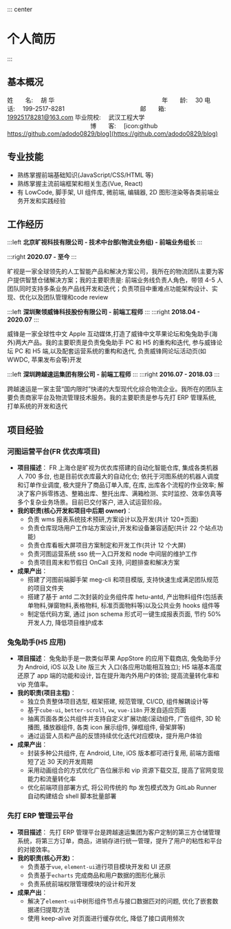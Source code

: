 ::: center

# 个人简历

:::

## 基本概况

姓&emsp;&emsp;名: &emsp;胡 华 &emsp;&emsp;&emsp;&emsp;&emsp;&emsp;&emsp;&emsp;&emsp;&emsp; &emsp;&emsp;&emsp;&emsp;&emsp;&emsp;&emsp; 年&emsp;&emsp;龄: &emsp;30
电&emsp;&emsp;话: &emsp;199-2517-8281 &emsp;&emsp;&emsp;&emsp;&emsp;&emsp;&emsp;&emsp;&emsp;&emsp;&emsp;&emsp; 邮&emsp;&emsp;箱:&emsp;19925178281@163.com
毕业院校: &emsp;武汉工程大学 &emsp;&emsp;&emsp;&emsp;&emsp;&emsp;&emsp;&emsp;&emsp;&emsp;&emsp;&emsp;&emsp; **&nbsp;** 博&emsp;&emsp;客:&emsp; [icon:github https://github.com/adodo0829/blog](https://github.com/adodo0829/blog)

## 专业技能

- 熟练掌握前端基础知识(JavaScript/CSS/HTML 等)
- 熟练掌握主流前端框架和相关生态(Vue, React)
- 有 LowCode, 脚手架, UI 组件库, 微前端, 编辑器, 2D 图形渲染等各类前端业务开发和实践经验

## 工作经历

:::left
**北京旷视科技有限公司 - 技术中台部(物流业务组) - 前端业务组长**
:::

:::right
**2020.07 - 至今**
:::

旷视是一家全球领先的人工智能产品和解决方案公司，我所在的物流团队主要为客户提供智慧仓储解决方案；我的主要职责是: 前端业务线负责人角色，带领 4-5 人团队同时支持多条业务产品线开发和迭代；负责项目中重难点功能架构设计、实现、优化以及团队管理和code review

:::left
**深圳聚领威锋科技股份有限公司 - 前端工程师**
:::
:::right
**2018.04 - 2020.07**
:::

威锋是一家全球性中文 Apple 互动媒体,打造了威锋中文苹果论坛和兔兔助手(海外)两大产品。我的主要职责是负责兔兔助手 PC 和 H5 的重构和迭代, 参与威锋论坛 PC 和 H5 端,以及配套运营系统的重构和迭代, 负责威锋网论坛活动页(如 WWDC, 苹果发布会等)开发

:::left
**深圳跨越速运集团有限公司 - 前端工程师**
:::
:::right
**2016.07 - 2018.03**
:::

跨越速运是一家主营“国内限时”快递的大型现代化综合物流企业。我所在的团队主要负责商家平台及物流管理技术服务。我的主要职责是参与先打 ERP 管理系统, 打单系统的开发和迭代

## 项目经验

### 河图运营平台(FR 优衣库项目)

- **项目描述**：
  FR 上海仓是旷视为优衣库搭建的自动化智能仓库, 集成各类机器人 700 多台, 也是目前优衣库最大的自动化仓; 依托于河图系统的机器人调度和订单作业调度, 极大提升了商品订单入库, 在库, 出库各个流程的作业效率; 解决了客户拆零拣选、整箱出库、整托出库、满箱检测、实时监控、效率仿真等多个复杂业务场景。目前已交付客户, 进入试运营阶段。
- **我的职责(核心开发和项目中后期 owner)**：
  - 负责 wms 报表系统技术预研,方案设计以及开发(共计 120+页面)
  - 负责仓库现场用户工作站方案设计,开发和设备兼容适配(共计 22 个站点功能)
  - 负责仓库看板大屏项目方案制定和开发工作(共计 12 个大屏)
  - 负责河图运营系统 sso 统一入口开发和 node 中间层的维护工作
  - 负责项目周末和节假日 OnCall 支持, 问题排查和解决方案
- **成果产出**：
  - 搭建了河图前端脚手架 meg-cli 和项目模版, 支持快速生成满足团队规范的项目文件夹
  - 搭建了基于 antd 二次封装的业务组件库 hetu-antd, 产出物料组件(包括表单物料,弹窗物料,表格物料, 标准页面物料等)以及公共业务 hooks 组件等
  - 制定低代码方案, 通过 json schema 形式可一键生成报表页面, 节约 50%开发人力, 降低项目维护成本

### 兔兔助手(H5 应用)

- **项目描述**：
  兔兔助手是一款类似苹果 AppStore 的应用下载商店, 兔兔助手分为 Android, iOS 以及 Lite 版三大
  入口(各应用功能相互独立); H5 端基本高度还原了 app 端的功能和设计, 旨在提升海内外用户的体验; 提高流量转化率和 vip 充值率。
- **我的职责(项目主程)**：
  - 独立负责整体项目选型, 框架搭建, 规范管理, CI/CD, 组件解耦设计等
  - 基于`cube-ui`, `better-scroll`, `vw`, `vue-i18n` 开发自适应页面
  - 抽离页面各类公共组件并支持自定义扩展功能(滚动组件, 广告组件, 3D 轮播图, 播放器组件, 各类 icon 展示组件, 弹框组件, 骨架屏等)
  - 通过运营人员和产品的反馈持续优化迭代对应模块，提升用户体验
- **成果产出**：
  - 封装多种公共组件, 在 Android, Lite, iOS 版本都可进行复用, 前端方面缩短了近 30 天的开发周期
  - 采用动画组合的方式优化广告位展示和 vip 资源下载交互, 提高了官网变现能力和流量转化率
  - 优化前端项目部署方式, 将公司传统的 ftp 发包模式改为 GitLab Runner 自动构建结合 shell 脚本批量部署

### 先打 ERP 管理云平台

- **项目描述**：
  先打 ERP 管理平台是跨越速运集团为客户定制的第三方仓储管理系统，将第三方订单，商品，进销存进行统一管理，提升了用户的粘性和平台的对接效率。
- **我的职责(核心开发)**：
  - 负责基于`vue`, `element-ui`进行项目模块开发和 UI 还原
  - 负责基于`echarts` 完成商品和用户数据的图形化展示
  - 负责系统前端权限管理模块的设计和开发
- **成果产出**：
  - 解决了`element-ui`中树形组件节点与接口数据匹对的问题, 优化了嵌套数据递归提取方法
  - 使用 keep-alive 对页面进行缓存优化, 降低了接口调用频次
